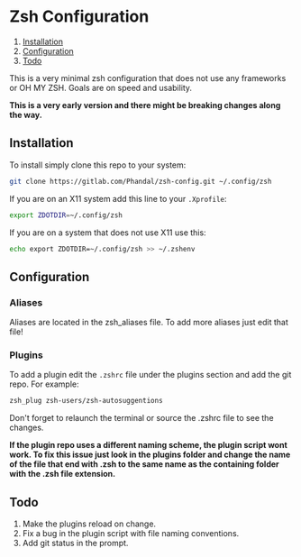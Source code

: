 # Zsh Configuration

1. [Installation](#installation)
2. [Configuration](#configuration)
3. [Todo](#todo)

This is a very minimal zsh configuration that does not use any
frameworks or OH MY ZSH. Goals are on speed and usability.

**This is a very early version and there might be breaking changes along the way.**

## Installation

To install simply clone this repo to your system:

```bash
git clone https://gitlab.com/Phandal/zsh-config.git ~/.config/zsh
```

If you are on an X11 system add this line to your `.Xprofile`:

```bash
export ZDOTDIR=~/.config/zsh
```

If you are on a system that does not use X11 use this:

```bash
echo export ZDOTDIR=~/.config/zsh >> ~/.zshenv
```

## Configuration

### Aliases
Aliases are located in the zsh_aliases file. To add more aliases just edit that file!

### Plugins
To add a plugin edit the `.zshrc` file under the plugins section and
add the git repo. For example:

```bash
zsh_plug zsh-users/zsh-autosuggentions
```

Don't forget to relaunch the terminal or source the .zshrc file to see the changes.

**If the plugin repo uses a different naming scheme, the plugin script wont work.
To fix this issue just look in the plugins folder and change the name of the file
that end with .zsh to the same name as the containing folder with the .zsh file
extension.**

## Todo
1. Make the plugins reload on change.
2. Fix a bug in the plugin script with file naming conventions.
3. Add git status in the prompt.
